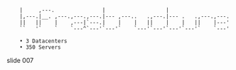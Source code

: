         
        |     ,---.               |                   |
        |,---.|__. ,---.,---.,---.|--- ,---..   .,---.|--- .   .,---.,---.
        ||   ||    |    ,---|`---.|    |    |   ||    |    |   ||    |---'
        ``   '`    `    `---^`---'`---'`    `---'`---'`---'`---'`    `---'

        • 3 Datacenters
        • 350 Servers

















































































slide 007
